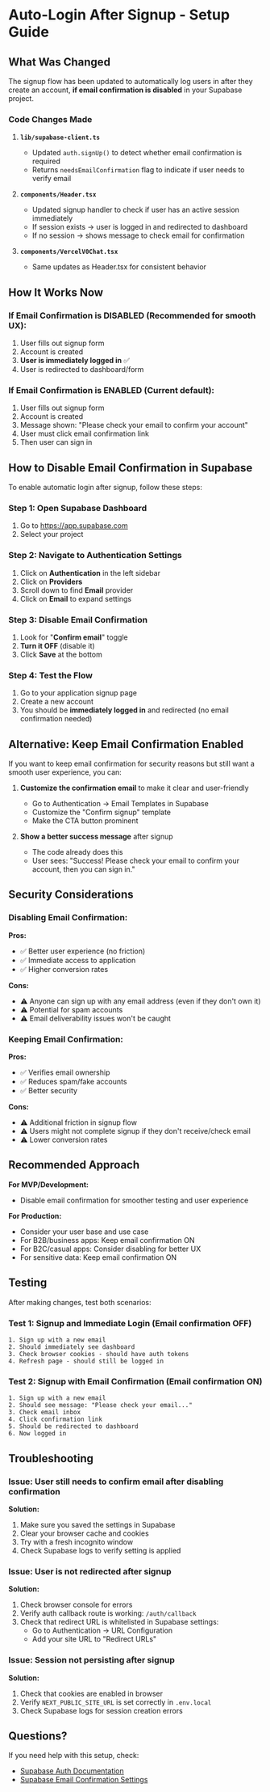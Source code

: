 # Auto-Login After Signup - Setup Guide

## What Was Changed

The signup flow has been updated to automatically log users in after they create an account, **if email confirmation is disabled** in your Supabase project.

### Code Changes Made

1. **`lib/supabase-client.ts`**
   - Updated `auth.signUp()` to detect whether email confirmation is required
   - Returns `needsEmailConfirmation` flag to indicate if user needs to verify email

2. **`components/Header.tsx`**
   - Updated signup handler to check if user has an active session immediately
   - If session exists → user is logged in and redirected to dashboard
   - If no session → shows message to check email for confirmation

3. **`components/VercelV0Chat.tsx`**
   - Same updates as Header.tsx for consistent behavior

## How It Works Now

### If Email Confirmation is DISABLED (Recommended for smooth UX):
1. User fills out signup form
2. Account is created
3. **User is immediately logged in** ✅
4. User is redirected to dashboard/form

### If Email Confirmation is ENABLED (Current default):
1. User fills out signup form
2. Account is created
3. Message shown: "Please check your email to confirm your account"
4. User must click email confirmation link
5. Then user can sign in

## How to Disable Email Confirmation in Supabase

To enable automatic login after signup, follow these steps:

### Step 1: Open Supabase Dashboard
1. Go to https://app.supabase.com
2. Select your project

### Step 2: Navigate to Authentication Settings
1. Click on **Authentication** in the left sidebar
2. Click on **Providers** 
3. Scroll down to find **Email** provider
4. Click on **Email** to expand settings

### Step 3: Disable Email Confirmation
1. Look for "**Confirm email**" toggle
2. **Turn it OFF** (disable it)
3. Click **Save** at the bottom

### Step 4: Test the Flow
1. Go to your application signup page
2. Create a new account
3. You should be **immediately logged in** and redirected (no email confirmation needed)

## Alternative: Keep Email Confirmation Enabled

If you want to keep email confirmation for security reasons but still want a smooth user experience, you can:

1. **Customize the confirmation email** to make it clear and user-friendly
   - Go to Authentication → Email Templates in Supabase
   - Customize the "Confirm signup" template
   - Make the CTA button prominent

2. **Show a better success message** after signup
   - The code already does this
   - User sees: "Success! Please check your email to confirm your account, then you can sign in."

## Security Considerations

### Disabling Email Confirmation:
**Pros:**
- ✅ Better user experience (no friction)
- ✅ Immediate access to application
- ✅ Higher conversion rates

**Cons:**
- ⚠️ Anyone can sign up with any email address (even if they don't own it)
- ⚠️ Potential for spam accounts
- ⚠️ Email deliverability issues won't be caught

### Keeping Email Confirmation:
**Pros:**
- ✅ Verifies email ownership
- ✅ Reduces spam/fake accounts
- ✅ Better security

**Cons:**
- ⚠️ Additional friction in signup flow
- ⚠️ Users might not complete signup if they don't receive/check email
- ⚠️ Lower conversion rates

## Recommended Approach

**For MVP/Development:**
- Disable email confirmation for smoother testing and user experience

**For Production:**
- Consider your user base and use case
- For B2B/business apps: Keep email confirmation ON
- For B2C/casual apps: Consider disabling for better UX
- For sensitive data: Keep email confirmation ON

## Testing

After making changes, test both scenarios:

### Test 1: Signup and Immediate Login (Email confirmation OFF)
```
1. Sign up with a new email
2. Should immediately see dashboard
3. Check browser cookies - should have auth tokens
4. Refresh page - should still be logged in
```

### Test 2: Signup with Email Confirmation (Email confirmation ON)
```
1. Sign up with a new email
2. Should see message: "Please check your email..."
3. Check email inbox
4. Click confirmation link
5. Should be redirected to dashboard
6. Now logged in
```

## Troubleshooting

### Issue: User still needs to confirm email after disabling confirmation

**Solution:**
1. Make sure you saved the settings in Supabase
2. Clear your browser cache and cookies
3. Try with a fresh incognito window
4. Check Supabase logs to verify setting is applied

### Issue: User is not redirected after signup

**Solution:**
1. Check browser console for errors
2. Verify auth callback route is working: `/auth/callback`
3. Check that redirect URL is whitelisted in Supabase settings:
   - Go to Authentication → URL Configuration
   - Add your site URL to "Redirect URLs"

### Issue: Session not persisting after signup

**Solution:**
1. Check that cookies are enabled in browser
2. Verify `NEXT_PUBLIC_SITE_URL` is set correctly in `.env.local`
3. Check Supabase logs for session creation errors

## Questions?

If you need help with this setup, check:
- [Supabase Auth Documentation](https://supabase.com/docs/guides/auth)
- [Supabase Email Confirmation Settings](https://supabase.com/docs/guides/auth/auth-email)

